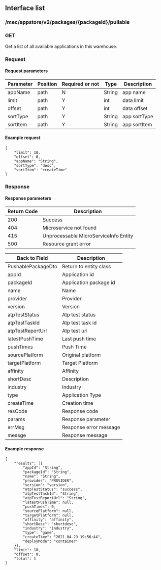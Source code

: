 ## Interface list

### /mec/appstore/v2/packages/{packageId}/pullable
### GET
Get a list of all available applications in this warehouse.
### Request
#### Request parameters
|Parameter |Position | Required or not | Type |Description|
|-----|-----|----|------|-----|
|appName | path |N| String | app name |
|limit | path |Y| int | data limit |
|offset | path |Y| int | data offset |
|sortType | path |Y| String | app sortType |
|sortItem | path |Y| String | app sortItem|

#### Example request
```
{
    "limit": 10,
    "offset": 0,
    "appName": "String",
    "sortType": "desc",
    "sortItem": "createTime"
}
```

### Response
#### Response parameters
|Return Code |Description|
|-----|-----|
|200 | Success |
|404 | Microservice not found |
|415 | Unprocessable MicroServiceInfo Entity |
|500 | Resource grant error |

|Back to Field |Description|
|-----|-----|
|PushablePackageDto | Return to entity class |
|appId | Application id |
|packageId | Application package id |
|name | Name |
|provider | Provider |
|version | Version |
|atpTestStatus | Atp test status |
|atpTestTaskId | Atp test task id |
|atpTestReportUrl | Atp test url |
|latestPushTime | Last push time |
|pushTimes | Push Time |
|sourcePlatform | Original platform |
|targetPlatform | Target Platform |
|affinity | Affinity |
|shortDesc | Description |
|industry | Industry |
|type | Application Type |
|createTime | Creation time |
|resCode | Response code |
|params | Response parameter |
|errMsg | Response error message |
|messge | Response message |

#### Example response
```
{
    "results": [{
        "appId": "String",
        "packageId": "String",
        "name": "String",
        "provider": "PROVIDER",
        "version": "version",
        "atpTestStatus": "success",
        "atpTestTaskId": "String",
        "atpTestReportUrl": "String",
        "latestPushTime": null,
        "pushTimes": 0,
        "sourcePlatform": null,
        "targetPlatform": null,
        "affinity": "affinity",
        "shortDesc": "shortdesc",
        "industry": "industry",
        "type": "game",
        "createTime": "2021-04-29 19:56:44",
        "deployMode": "container"
    }],
    "limit": 10,
    "offset": 0,
    "total": 1
}
```